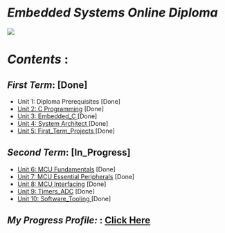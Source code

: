 # ***Embedded Systems Online Diploma***
![](https://user-images.githubusercontent.com/83795307/162638319-c9e93310-1390-4fad-8d5b-cbdae029b137.jpg)
 
# ***Contents*** :

## ***First Term***: [Done]

- Unit 1: Diploma Prerequisites [Done]
- [Unit 2: C Programming](https://github.com/alaawahba13/MasterEmbeddedSystems/tree/main/unit2_c) [Done] 
- [Unit 3: Embedded_C ](https://github.com/alaawahba13/MasterEmbeddedSystems/tree/main/unit3_EmbeddedC) [Done]
- [Unit 4: System Architect ](https://github.com/alaawahba13/MasterEmbeddedSystems/tree/main/unit4_SystemArchitect) [Done]
- [Unit 5: First_Term_Projects ](https://github.com/alaawahba13/MasterEmbeddedSystems/tree/main/unit5_FirstTermProjects) [Done] 

## ***Second Term***: [In_Progress]

- [Unit 6: MCU Fundamentals](https://github.com/alaawahba13/MasterEmbeddedSystems/tree/main/unit6_MCUFundmentals) [Done] 
- [Unit 7: MCU Essential Peripherals](https://github.com/alaawahba13/MasterEmbeddedSystems/tree/main/unit7_GPIO) [Done] 
- [Unit 8: MCU Interfacing](https://github.com/alaawahba13/MasterEmbeddedSystems/tree/main/unit8_Interfacing) [Done] 
- [Unit 9: Timers_ADC](https://github.com/alaawahba13/MasterEmbeddedSystems/tree/main/unit9_timers_adc) [Done]
- [Unit 10: Software_Tooling ]() [Done]
 



## ***My Progress Profile:*** : [Click Here](https://www.learn-in-depth.com/online-diploma/alaawahbaa13%40gmail.com)
